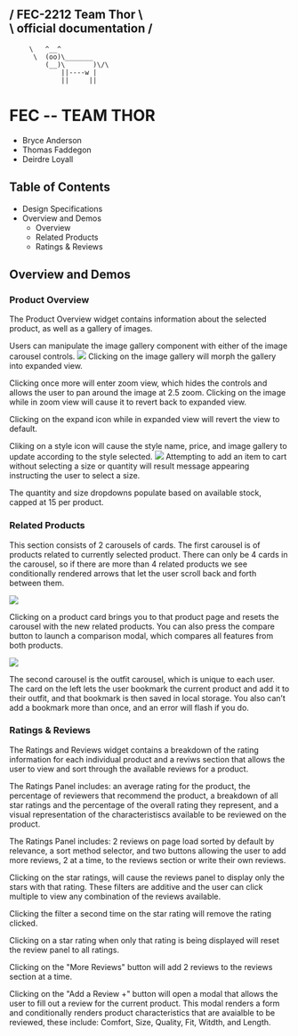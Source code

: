 / FEC-2212 Team Thor        \\\
\ official documentation   /
  ----------------------------------------
         \   ^__^
          \  (oo)\_______
             (__)\       )\/\
                 ||----w |
                 ||     ||



FEC -- TEAM THOR
================
- Bryce Anderson
- Thomas Faddegon
- Deirdre Loyall

## Table of Contents
- Design Specifications
- Overview and Demos
  - Overview
  - Related Products
  - Ratings & Reviews

## Overview and Demos

### Product Overview
The Product Overview widget contains information about the selected product, as well as a gallery of images.

Users can manipulate the image gallery component with either of the image carousel controls.
<img src="http://g.recordit.co/yPnYLK8IIH.gif" />
Clicking on the image gallery will morph the gallery into expanded view.

Clicking once more will enter zoom view, which hides the controls and allows the user to pan around the image at 2.5 zoom. Clicking on the image while in zoom view will cause it to revert back to expanded view.

Clicking on the expand icon while in expanded view will revert the view to default.

Cliking on a style icon will cause the style name, price, and image gallery to update according to the style selected.
<img src="http://g.recordit.co/zsR9m8Qq3g.gif" />
Attempting to add an item to cart without selecting a size or quantity will result message appearing instructing the user to select a size.

The quantity and size dropdowns populate based on available stock, capped at 15 per product.


### Related Products

This section consists of 2 carousels of cards. The first carousel is of products related to currently selected product. There can only be 4 cards in the carousel, so if there are more than 4 related products we see conditionally rendered arrows that let the user scroll back and forth between them.

<img src="http://g.recordit.co/pvDlwAdiYQ.gif" />

Clicking on a product card brings you to that product page and resets the carousel with the new related products. You can also press the compare button to launch a comparison modal, which compares all features from both products.


<img src="http://g.recordit.co/oqVJTm2Oy2.gif" />

The second carousel is the outfit carousel, which is unique to each user. The card on the left lets the user bookmark the current product and add it to their outfit, and that bookmark is then saved in local storage. You also can’t add a bookmark more than once, and an error will flash if you do.


### Ratings & Reviews
The Ratings and Reviews widget contains a breakdown of the rating information for each individual product and a reviws section that allows the user to view and sort through the available reviews for a product.

The Ratings Panel includes: an average rating for the product, the percentage of reviewers that recommend the product, a breakdown of all star ratings and the percentage of the overall rating they represent, and a visual representation of the characteristiscs available to be reviewed on the product.

The Ratings Panel includes: 2 reviews on page load sorted by default by relevance, a sort method selector, and two buttons allowing the user to add more reviews, 2 at a time, to the reviews section or write their own reviews.

Clicking on the star ratings, will cause the reviews panel to display only the stars with that rating. These filters are additive and the user can click multiple to view any combination of the reviews available.

Clicking the filter a second time on the star rating will remove the rating clicked.

Clicking on a star rating when only that rating is being displayed will reset the review panel to all ratings.

Clicking on the "More Reviews" button will add 2 reviews to the reviews section at a time.

Clicking on the "Add a Review +" button will open a modal that allows the user to fill out a review for the current product. This modal renders a form and conditionally renders product characteristics that are avaialble to be reviewed, these include: Comfort, Size, Quality, Fit, Witdth, and Length.



